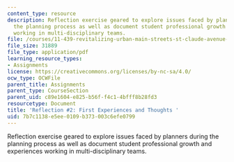 ```yaml
---
content_type: resource
description: Reflection exercise geared to explore issues faced by planners during
  the planning process as well as document student professional growth and experiences
  working in multi-disciplinary teams.
file: /courses/11-439-revitalizing-urban-main-streets-st-claude-avenue-new-orleans-spring-2009/7b7c1138e5ee0109b373003c6efe0799_MIT11_439s09_assn02_reflection02.pdf
file_size: 31889
file_type: application/pdf
learning_resource_types:
- Assignments
license: https://creativecommons.org/licenses/by-nc-sa/4.0/
ocw_type: OCWFile
parent_title: Assignments
parent_type: CourseSection
parent_uid: c89e1604-e825-b56f-f4c1-4bfff8b28fd3
resourcetype: Document
title: 'Reflection #2: First Experiences and Thoughts '
uid: 7b7c1138-e5ee-0109-b373-003c6efe0799
---
```

Reflection exercise geared to explore issues faced by planners during the planning process as well as document student professional growth and experiences working in multi-disciplinary teams.